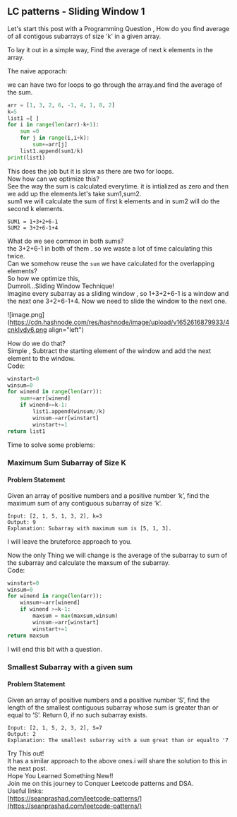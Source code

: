 ## LC patterns - Sliding Window 1

Let's start this post with a Programming Question , How do you find average of all contigous subarrays of size 'k' in a given array.

To lay it out in a simple way,
Find the average of next k elements in the array.

The naive apporach:

we can have two for loops to go through the array.and find the average of the sum.

```py
arr = [1, 3, 2, 6, -1, 4, 1, 8, 2]
k=5
list1 =[ ]
for i in range(len(arr)-k+1):
    sum =0 
    for j in range(i,i+k):
        sum+=arr[j]
    list1.append(sum1/k)
print(list1)
```

This does the job but it is slow as there are two for loops.<br>
Now how can we optimize this?<br>
See the way the sum is calculated everytime. it is intialized as zero and then we add up the elements.let's take sum1,sum2.<br>
sum1 we will calculate the sum of first k elements and in sum2 will do the second k elements.<br>
```
SUM1 = 1+3+2+6-1
SUM2 = 3+2+6-1+4
```

What do we see common in both sums?<br>
the 3+2+6-1 in both of them . so we waste a lot of time calculating this twice.<br> 
Can we somehow reuse the `sum` we have calculated for the overlapping elements?<br>
So how we optimize this,<br>
		Dumroll...Sliding Window Technique!<br>
Imagine every subarray as a sliding window , so 1+3+2+6-1 is a window and the next one 3+2+6-1+4. Now we need to slide the window to the next one.<br>


![image.png](https://cdn.hashnode.com/res/hashnode/image/upload/v1652616879933/4cnkIvdv6.png align="left")

How do we do that?<br>
Simple , Subtract the starting element of the window and add the next element to the window.<br>
Code:<br>
```py
winstart=0
winsum=0
for winend in range(len(arr)):
	sum+=arr[winend]
	if winend>=k-1:
		list1.append(winsum//k)
		winsum-=arr[winstart]
		winstart+=1
return list1
```

Time to solve some problems:<br>

<h3>Maximum Sum Subarray of Size K</h3>
<h4>Problem Statement</h4>
Given an array of positive numbers and a positive number ‘k’, find the maximum sum of any contiguous subarray of size ‘k’.

```
Input: [2, 1, 5, 1, 3, 2], k=3 
Output: 9
Explanation: Subarray with maximum sum is [5, 1, 3].
```

I will leave the bruteforce approach to you.<br>

Now the only Thing we will change is the average of the subarray to sum of the subarray and calculate the maxsum of the subarray.<br>
Code:
```py
winstart=0
winsum=0
for winend in range(len(arr)):
	winsum+=arr[winend]
	if winend >=k-1:
		maxsum = max(maxsum,winsum)
		winsum-=arr[winstart]
		winstart+=1
return maxsum
```

I will end this bit with a question.<br>
<h3> Smallest Subarray with a given sum</h3>
<h4>Problem Statement</h4>
Given an array of positive numbers and a positive number ‘S’, find the length of the smallest contiguous subarray whose sum is greater than or equal to ‘S’.
Return 0, if no such subarray exists.<br>

```
Input: [2, 1, 5, 2, 3, 2], S=7 
Output: 2
Explanation: The smallest subarray with a sum great than or equalto '7' is [5, 2].
```

Try This out!<br>
It has a similar approach to the above ones.i will share the solution to this in the next post.<br>
Hope You Learned Something New!!<br>
Join me on this journey to Conquer Leetcode patterns and DSA.<br> 
Useful links:<br>
[https://seanprashad.com/leetcode-patterns/](https://seanprashad.com/leetcode-patterns/)

